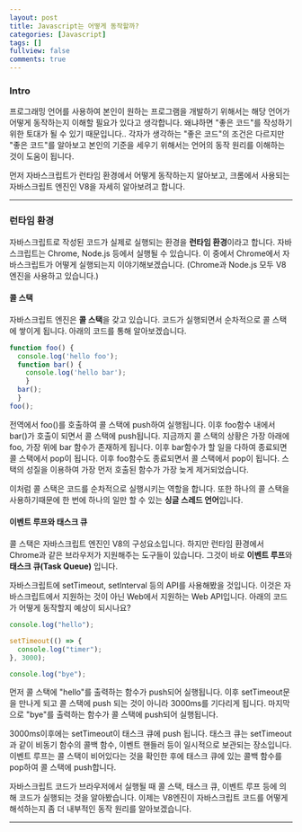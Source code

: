 ```yaml
---
layout: post
title: Javascript는 어떻게 동작할까?
categories: [Javascript]
tags: []
fullview: false
comments: true
---
```


### Intro
프로그래밍 언어를 사용하여 본인이 원하는 프로그램을 개발하기 위해서는 해당 언어가 어떻게 동작하는지 이해할 필요가 있다고 생각합니다.
왜냐하면 "좋은 코드"를 작성하기 위한 토대가 될 수 있기 때문입니다.. 각자가 생각하는 "좋은 코드"의 조건은 다르지만 "좋은 코드"를 알아보고 본인의 기준을 세우기 위해서는 언어의 동작 원리를 이해하는 것이 도움이 됩니다.

먼저 자바스크립트가 런타임 환경에서 어떻게 동작하는지 알아보고, 크롬에서 사용되는 자바스크립트 엔진인 V8을 자세히 알아보려고 합니다.

---

### 런타임 환경
자바스크립트로 작성된 코드가 실제로 실행되는 환경을 **런타임 환경**이라고 합니다. 자바스크립트는 Chrome, Node.js 등에서 실행될 수 있습니다. 이 중에서 Chrome에서 자바스크립트가 어떻게 실행되는지 이야기해보겠습니다. (Chrome과 Node.js 모두 V8 엔진을 사용하고 있습니다.)

#### 콜 스택
자바스크립트 엔진은 **콜 스택**을 갖고 있습니다. 코드가 실행되면서 순차적으로 콜 스택에 쌓이게 됩니다. 아래의 코드를 통해 알아보겠습니다.
```javascript
function foo() {
  console.log('hello foo');
  function bar() {
    console.log('hello bar');
    }
  bar();
  }
foo();
```
전역에서 foo()를 호출하여 콜 스택에 push하여 실행됩니다. 이후 foo함수 내에서 bar()가 호출이 되면서 콜 스택에 push됩니다. 지금까지 콜 스택의 상황은 가장 아래에 foo, 가장 위에 bar 함수가 존재하게 됩니다. 이후 bar함수가 할 일을 다하여 종료되면 콜 스택에서 pop이 됩니다. 이후 foo함수도 종료되면서 콜 스택에서 pop이 됩니다.
스택의 성질을 이용하여 가장 먼저 호출된 함수가 가장 늦게 제거되었습니다.

이처럼 콜 스택은 코드를 순차적으로 실행시키는 역할을 합니다. 또한 하나의 콜 스택을 사용하기때문에 한 번에 하나의 일만 할 수 있는 **싱글 스레드 언어**입니다.

#### 이벤트 루프와 태스크 큐
콜 스택은 자바스크립트 엔진인 V8의 구성요소입니다. 하지만 런타임 환경에서 Chrome과 같은 브라우저가 지원해주는 도구들이 있습니다. 그것이 바로 **이벤트 루프**와 **태스크 큐(Task Queue)** 입니다.

자바스크립트에 setTimeout, setInterval 등의 API를 사용해봤을 것입니다. 이것은 자바스크립트에서 지원하는 것이 아닌 Web에서 지원하는 Web API입니다. 아래의 코드가 어떻게 동작할지 예상이 되시나요?
```javascript
console.log("hello");

setTimeout(() => {
  console.log("timer");
}, 3000);

console.log("bye");
```
먼저 콜 스택에 "hello"를 출력하는 함수가 push되어 실행됩니다. 이후 setTimeout문을 만나게 되고 콜 스택에 push 되는 것이 아니라 3000ms를 기다리게 됩니다. 마지막으로 "bye"를 출력하는 함수가 콜 스택에 push되어 실행됩니다. 

3000ms이후에는 setTimeout이 태스크 큐에 push 됩니다. 태스크 큐는 setTimeout과 같이 비동기 함수의 콜백 함수, 이벤트 핸들러 등이 일시적으로 보관되는 장소입니다. 이벤트 루프는 콜 스택이 비어있다는 것을 확인한 후에 태스크 큐에 있는 콜백 함수를 pop하여 콜 스택에 push합니다.

자바스크립트 코드가 브라우저에서 실행될 때 콜 스택, 태스크 큐, 이벤트 루프 등에 의해 코드가 실행되는 것을 알아봤습니다. 이제는 V8엔진이 자바스크립트 코드를 어떻게 해석하는지 좀 더 내부적인 동작 원리를 알아보겠습니다.

---

